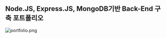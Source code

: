 ## Node.JS, Express.JS, MongoDB기반 Back-End 구축 포트폴리오
![portfolio.png]({{site.baseurl}}/portfolio.png)
